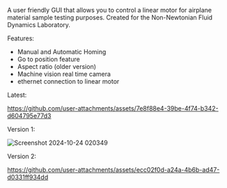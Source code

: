 A user friendly GUI that allows you to control a linear motor for airplane material sample testing purposes. Created for the Non-Newtonian Fluid Dynamics Laboratory.

Features:
- Manual and Automatic Homing
- Go to position feature
- Aspect ratio (older version)
- Machine vision real time camera
- ethernet connection to linear motor

Latest:

https://github.com/user-attachments/assets/7e8f88e4-39be-4f74-b342-d604795e77d3


Version 1:

![Screenshot 2024-10-24 020349](https://github.com/user-attachments/assets/e5581c1d-267e-486a-a7d5-d8f539d58a07)

Version 2:

https://github.com/user-attachments/assets/ecc02f0d-a24a-4b6b-ad47-d0331ff934dd


